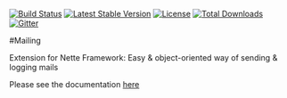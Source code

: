 [![Build Status](https://travis-ci.org/ublaboo/mailing.svg?branch=master)](https://travis-ci.org/ublaboo/mailing)
[![Latest Stable Version](https://poser.pugx.org/ublaboo/mailing/v/stable)](https://packagist.org/packages/ublaboo/mailing)
[![License](https://poser.pugx.org/ublaboo/mailing/license)](https://packagist.org/packages/ublaboo/mailing)
[![Total Downloads](https://poser.pugx.org/ublaboo/mailing/downloads)](https://packagist.org/packages/ublaboo/mailing)
[![Gitter](https://img.shields.io/gitter/room/nwjs/nw.js.svg)](https://gitter.im/ublaboo/help)

#Mailing

Extension for Nette Framework: Easy & object-oriented way of sending & logging mails

Please see the documentation [here](http://ublaboo.paveljanda.com/mailing/)
